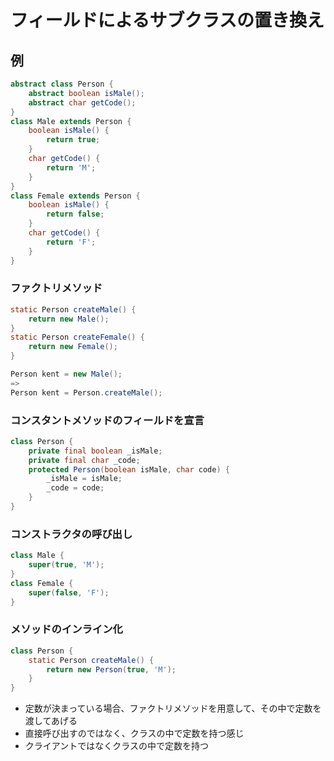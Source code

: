 # フィールドによるサブクラスの置き換え
## 例
```java
abstract class Person {
    abstract boolean isMale();
    abstract char getCode();
}
class Male extends Person {
    boolean isMale() {
        return true;
    }
    char getCode() {
        return 'M';
    }
}
class Female extends Person {
    boolean isMale() {
        return false;
    }
    char getCode() {
        return 'F';
    }
}
```

### ファクトリメソッド
```java
static Person createMale() {
    return new Male();
}
static Person createFemale() {
    return new Female();
}

Person kent = new Male();
=>
Person kent = Person.createMale();
```
### コンスタントメソッドのフィールドを宣言
```java
class Person {
    private final boolean _isMale;
    private final char _code;
    protected Person(boolean isMale, char code) {
        _isMale = isMale;
        _code = code;
    }
}
```
### コンストラクタの呼び出し
```java
class Male {
    super(true, 'M');
}
class Female {
    super(false, 'F');
}
```
### メソッドのインライン化
```java
class Person {
    static Person createMale() {
        return new Person(true, 'M');
    }
}
```
* 定数が決まっている場合、ファクトリメソッドを用意して、その中で定数を渡してあげる
* 直接呼び出すのではなく、クラスの中で定数を持つ感じ
* クライアントではなくクラスの中で定数を持つ
